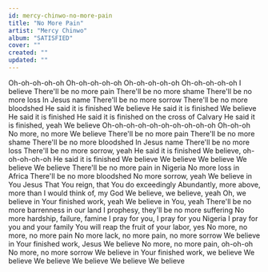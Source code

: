 ```yaml
---
id: mercy-chinwo-no-more-pain
title: "No More Pain"
artist: "Mercy Chinwo"
album: "SATISFIED"
cover: ""
created: ""
updated: ""
---
```


Oh-oh-oh-oh-oh
Oh-oh-oh-oh-oh
Oh-oh-oh-oh-oh
Oh-oh-oh-oh-oh
I believe
There'll be no more pain
There'll be no more shame
There'll be no more loss
In Jesus name
There'll be no more sorrow
There'll be no more bloodshed
He said it is finished
We believe
He said it is finished
We believe
He said it is finished
He said it is finished on the cross of Calvary
He said it is finished, yeah
We believe
Oh-oh-oh-oh-oh-oh-oh-oh-oh-oh
Oh-oh-oh
No more, no more
We believe
There'll be no more pain
There'll be no more shame
There'll be no more bloodshed
In Jesus name
There'll be no more loss
There'll be no more sorrow, yeah
He said it is finished
We believe, oh-oh-oh-oh-oh
He said it is finished
We believe
We believe
We believe
We believe
We believe
There'll be no more pain in Nigeria
No more loss in Africa
There'll be no more bloodshed
No more sorrow, yeah
We believe in You Jesus
That You reign, that You do exceedingly
Abundantly, more above, more than I would think of, my God
We believe, we believe, yeah
Oh, we believe in Your finished work, yeah
We believe in You, yeah
There'll be no more barrenness in our land
I prophesy, they'll be no more suffering
No more hardship, failure, famine
I pray for you, I pray for you Nigeria
I pray for you and your family
You will reap the fruit of your labor, yes
No more, no more, no more pain
No more lack, no more pain, no more sorrow
We believe in Your finished work, Jesus
We believe
No more, no more pain, oh-oh-oh
No more, no more sorrow
We believe in Your finished work, we believe
We believe
We believe
We believe
We believe
We believe